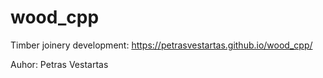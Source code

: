 # wood_cpp

Timber joinery development: https://petrasvestartas.github.io/wood_cpp/

Auhor: Petras Vestartas
